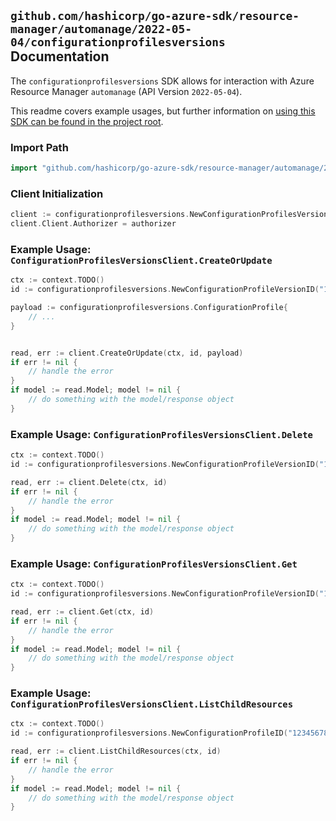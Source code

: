 
## `github.com/hashicorp/go-azure-sdk/resource-manager/automanage/2022-05-04/configurationprofilesversions` Documentation

The `configurationprofilesversions` SDK allows for interaction with Azure Resource Manager `automanage` (API Version `2022-05-04`).

This readme covers example usages, but further information on [using this SDK can be found in the project root](https://github.com/hashicorp/go-azure-sdk/tree/main/docs).

### Import Path

```go
import "github.com/hashicorp/go-azure-sdk/resource-manager/automanage/2022-05-04/configurationprofilesversions"
```


### Client Initialization

```go
client := configurationprofilesversions.NewConfigurationProfilesVersionsClientWithBaseURI("https://management.azure.com")
client.Client.Authorizer = authorizer
```


### Example Usage: `ConfigurationProfilesVersionsClient.CreateOrUpdate`

```go
ctx := context.TODO()
id := configurationprofilesversions.NewConfigurationProfileVersionID("12345678-1234-9876-4563-123456789012", "example-resource-group", "configurationProfileValue", "versionValue")

payload := configurationprofilesversions.ConfigurationProfile{
	// ...
}


read, err := client.CreateOrUpdate(ctx, id, payload)
if err != nil {
	// handle the error
}
if model := read.Model; model != nil {
	// do something with the model/response object
}
```


### Example Usage: `ConfigurationProfilesVersionsClient.Delete`

```go
ctx := context.TODO()
id := configurationprofilesversions.NewConfigurationProfileVersionID("12345678-1234-9876-4563-123456789012", "example-resource-group", "configurationProfileValue", "versionValue")

read, err := client.Delete(ctx, id)
if err != nil {
	// handle the error
}
if model := read.Model; model != nil {
	// do something with the model/response object
}
```


### Example Usage: `ConfigurationProfilesVersionsClient.Get`

```go
ctx := context.TODO()
id := configurationprofilesversions.NewConfigurationProfileVersionID("12345678-1234-9876-4563-123456789012", "example-resource-group", "configurationProfileValue", "versionValue")

read, err := client.Get(ctx, id)
if err != nil {
	// handle the error
}
if model := read.Model; model != nil {
	// do something with the model/response object
}
```


### Example Usage: `ConfigurationProfilesVersionsClient.ListChildResources`

```go
ctx := context.TODO()
id := configurationprofilesversions.NewConfigurationProfileID("12345678-1234-9876-4563-123456789012", "example-resource-group", "configurationProfileValue")

read, err := client.ListChildResources(ctx, id)
if err != nil {
	// handle the error
}
if model := read.Model; model != nil {
	// do something with the model/response object
}
```
